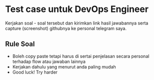 # Test case untuk DevOps Engineer

Kerjakan soal - soal tersebut dan kirimkan link hasil jawabannya serta capture (screenshot) githubnya ke personal telegram saya.

## Rule Soal

- Boleh copy paste tetapi harus di sertai penjelasan secara personal terhadap flow atau jawaban lainnya
- Kerjakan dahulu yang menurut anda paling mudah
- Good luck! Try harder